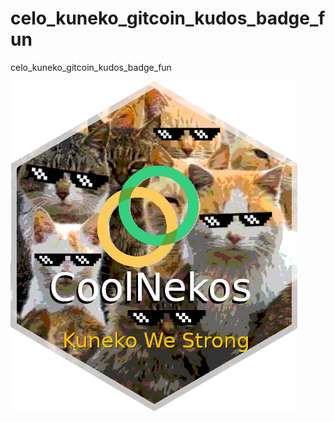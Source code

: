 # celo_kuneko_gitcoin_kudos_badge_fun
celo_kuneko_gitcoin_kudos_badge_fun

![](https://github.com/Asvoria/celo_kuneko_gitcoin_kudos_badge_fun/blob/main/kuneko_coolnekos.png)
